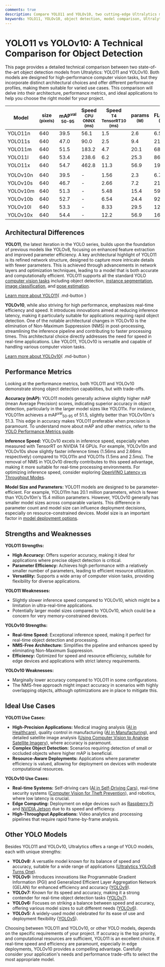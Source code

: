 ```yaml
---
comments: true
description: Compare YOLO11 and YOLOv10, two cutting-edge Ultralytics models. Explore architecture, performance, and use cases to choose the best fit for your needs.
keywords: YOLO11, YOLOv10, object detection, model comparison, Ultralytics, accuracy, inference speed, performance metrics, computer vision
---
```


# YOLO11 vs YOLOv10: A Technical Comparison for Object Detection

<script async src="https://cdn.jsdelivr.net/npm/chart.js@latest/dist/chart.min.js"></script>
<script defer src="../../javascript/benchmark.js"></script>

<canvas id="modelComparisonChart" width="1024" height="400" active-models='["YOLO11", "YOLOv10"]'></canvas>

This page provides a detailed technical comparison between two state-of-the-art object detection models from Ultralytics: YOLO11 and YOLOv10. Both models are designed for high-performance computer vision tasks, but they incorporate distinct architectural choices and offer different performance profiles, making them suitable for varied use cases. This comparison will delve into their architecture, performance metrics, and ideal applications to help you choose the right model for your project.

| Model    | size<br><sup>(pixels) | mAP<sup>val<br>50-95 | Speed<br><sup>CPU ONNX<br>(ms) | Speed<br><sup>T4 TensorRT10<br>(ms) | params<br><sup>(M) | FLOPs<br><sup>(B) |
| -------- | --------------------- | -------------------- | ------------------------------ | ----------------------------------- | ------------------ | ----------------- |
| YOLO11n  | 640                   | 39.5                 | 56.1                           | 1.5                                 | 2.6                | 6.5               |
| YOLO11s  | 640                   | 47.0                 | 90.0                           | 2.5                                 | 9.4                | 21.5              |
| YOLO11m  | 640                   | 51.5                 | 183.2                          | 4.7                                 | 20.1               | 68.0              |
| YOLO11l  | 640                   | 53.4                 | 238.6                          | 6.2                                 | 25.3               | 86.9              |
| YOLO11x  | 640                   | 54.7                 | 462.8                          | 11.3                                | 56.9               | 194.9             |
|          |                       |                      |                                |                                     |                    |                   |
| YOLOv10n | 640                   | 39.5                 | -                              | 1.56                                | 2.3                | 6.7               |
| YOLOv10s | 640                   | 46.7                 | -                              | 2.66                                | 7.2                | 21.6              |
| YOLOv10m | 640                   | 51.3                 | -                              | 5.48                                | 15.4               | 59.1              |
| YOLOv10b | 640                   | 52.7                 | -                              | 6.54                                | 24.4               | 92.0              |
| YOLOv10l | 640                   | 53.3                 | -                              | 8.33                                | 29.5               | 120.3             |
| YOLOv10x | 640                   | 54.4                 | -                              | 12.2                                | 56.9               | 160.4             |

## Architectural Differences

**YOLO11**, the latest iteration in the YOLO series, builds upon the foundation of previous models like YOLOv8, focusing on enhanced feature extraction and improved parameter efficiency. A key architectural highlight of YOLO11 is its refined network structure, designed to capture more intricate details with fewer parameters. This is achieved through advancements in network layers and optimization techniques, leading to a model that is both accurate and computationally efficient. YOLO11 supports all the standard YOLO [computer vision tasks](https://docs.ultralytics.com/tasks/) including object detection, [instance segmentation](https://docs.ultralytics.com/tasks/segment/), [image classification](https://docs.ultralytics.com/tasks/classify/), and [pose estimation](https://docs.ultralytics.com/tasks/pose/).

[Learn more about YOLO11](https://docs.ultralytics.com/models/yolo11/){ .md-button }

**YOLOv10**, while also striving for high performance, emphasizes real-time efficiency and speed. It introduces innovations aimed at reducing inference latency, making it particularly suitable for applications requiring rapid object detection. One of the notable architectural changes in YOLOv10 is the elimination of Non-Maximum Suppression (NMS) in post-processing, streamlining the inference pipeline and contributing to faster processing times. This architectural choice directly addresses the need for speed in real-time applications. Like YOLO11, YOLOv10 is versatile and capable of handling various computer vision tasks.

[Learn more about YOLOv10](https://docs.ultralytics.com/models/yolov10/){ .md-button }

## Performance Metrics

Looking at the performance metrics, both YOLO11 and YOLOv10 demonstrate strong object detection capabilities, but with trade-offs.

**Accuracy (mAP):** YOLO11 models generally achieve slightly higher mAP (mean Average Precision) scores, indicating superior accuracy in object detection, particularly in the larger model sizes like YOLO11x. For instance, YOLO11m achieves a mAP<sup>val</sup><sub>50-95</sub> of 51.5, slightly better than YOLOv10m's 51.3. This edge in accuracy makes YOLO11 preferable when precision is paramount. To understand more about mAP and other metrics, refer to the [YOLO Performance Metrics guide](https://docs.ultralytics.com/guides/yolo-performance-metrics/).

**Inference Speed:** YOLOv10 excels in inference speed, especially when measured with TensorRT on NVIDIA T4 GPUs. For example, YOLOv10n and YOLOv10s show slightly faster inference times (1.56ms and 2.66ms respectively) compared to YOLO11n and YOLO11s (1.5ms and 2.5ms). The removal of NMS in YOLOv10 directly contributes to this speed advantage, making it more suitable for real-time processing environments. For optimizing inference speed, consider exploring [OpenVINO Latency vs Throughput Modes](https://docs.ultralytics.com/guides/optimizing-openvino-latency-vs-throughput-modes/).

**Model Size and Parameters:** YOLO11 models are designed to be parameter-efficient. For example, YOLO11m has 20.1 million parameters, which is fewer than YOLOv10m's 15.4 million parameters. However, YOLOv10 generally has smaller model sizes across comparable variants. This difference in parameter count and model size can influence deployment decisions, especially on resource-constrained devices. Model size is an important factor in [model deployment options](https://docs.ultralytics.com/guides/model-deployment-options/).

## Strengths and Weaknesses

**YOLO11 Strengths:**

- **High Accuracy:** Offers superior accuracy, making it ideal for applications where precise object detection is critical.
- **Parameter Efficiency:** Achieves high performance with a relatively smaller number of parameters, leading to efficient resource utilization.
- **Versatility:** Supports a wide array of computer vision tasks, providing flexibility for diverse applications.

**YOLO11 Weaknesses:**

- Slightly slower inference speed compared to YOLOv10, which might be a limitation in ultra-real-time applications.
- Potentially larger model sizes compared to YOLOv10, which could be a concern for very memory-constrained devices.

**YOLOv10 Strengths:**

- **Real-time Speed:** Exceptional inference speed, making it perfect for real-time object detection and processing.
- **NMS-Free Architecture:** Simplifies the pipeline and enhances speed by eliminating Non-Maximum Suppression.
- **Efficiency:** Optimized for speed and resource efficiency, suitable for edge devices and applications with strict latency requirements.

**YOLOv10 Weaknesses:**

- Marginally lower accuracy compared to YOLO11 in some configurations.
- The NMS-free approach might impact accuracy in scenarios with highly overlapping objects, although optimizations are in place to mitigate this.

## Ideal Use Cases

**YOLO11 Use Cases:**

- **High-Precision Applications:** Medical imaging analysis ([AI in Healthcare](https://www.ultralytics.com/solutions/ai-in-healthcare)), quality control in manufacturing ([AI in Manufacturing](https://www.ultralytics.com/solutions/ai-in-manufacturing)), and detailed satellite image analysis ([Using Computer Vision to Analyse Satellite Imagery](https://www.ultralytics.com/blog/using-computer-vision-to-analyse-satellite-imagery)), where accuracy is paramount.
- **Complex Object Detection:** Scenarios requiring detection of small or occluded objects where higher mAP is beneficial.
- **Resource-Aware Deployments:** Applications where parameter efficiency is valued, allowing for deployment on devices with moderate computational resources.

**YOLOv10 Use Cases:**

- **Real-time Systems:** Self-driving cars ([AI in Self-Driving Cars](https://www.ultralytics.com/solutions/ai-in-self-driving)), real-time security systems ([Computer Vision for Theft Prevention](https://www.ultralytics.com/blog/computer-vision-for-theft-prevention-enhancing-security)), and robotics, where low latency is crucial.
- **Edge Computing:** Deployment on edge devices such as [Raspberry Pi](https://docs.ultralytics.com/guides/raspberry-pi/) and [NVIDIA Jetson](https://docs.ultralytics.com/guides/nvidia-jetson/) due to its speed and efficiency.
- **High-Throughput Applications:** Video analytics and processing pipelines that require rapid frame-by-frame analysis.

## Other YOLO Models

Besides YOLO11 and YOLOv10, Ultralytics offers a range of YOLO models, each with unique strengths:

- **YOLOv8:** A versatile model known for its balance of speed and accuracy, suitable for a wide range of applications ([Ultralytics YOLOv8 Turns One](https://www.ultralytics.com/blog/ultralytics-yolov8-turns-one-a-year-of-breakthroughs-and-innovations)).
- **YOLOv9:** Introduces innovations like Programmable Gradient Information (PGI) and Generalized Efficient Layer Aggregation Network (GELAN) for enhanced efficiency and accuracy ([YOLOv9](https://docs.ultralytics.com/models/yolov9/)).
- **YOLOv7:** Known for its speed and accuracy, making it a strong contender for real-time object detection tasks ([YOLOv7](https://docs.ultralytics.com/models/yolov7/)).
- **YOLOv6:** Focuses on striking a balance between speed and accuracy, offering various model sizes to suit different needs ([YOLOv6](https://docs.ultralytics.com/models/yolov6/)).
- **YOLOv5:** A widely-used model celebrated for its ease of use and deployment flexibility ([YOLOv5](https://docs.ultralytics.com/models/yolov5/)).

Choosing between YOLO11 and YOLOv10, or other YOLO models, depends on the specific requirements of your project. If accuracy is the top priority, and computational resources are sufficient, YOLO11 is an excellent choice. If real-time speed and efficiency are paramount, especially in edge deployments, YOLOv10 provides a compelling advantage. Carefully consider your application's needs and performance trade-offs to select the most appropriate model.
